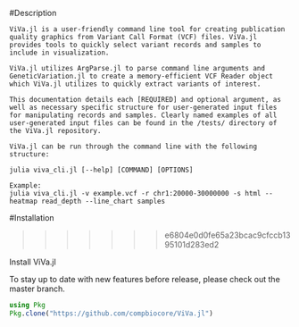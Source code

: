 
#Description


```
ViVa.jl is a user-friendly command line tool for creating publication quality graphics from Variant Call Format (VCF) files. ViVa.jl provides tools to quickly select variant records and samples to include in visualization.

ViVa.jl utilizes ArgParse.jl to parse command line arguments and GeneticVariation.jl to create a memory-efficient VCF Reader object which ViVa.jl utilizes to quickly extract variants of interest.

This documentation details each [REQUIRED] and optional argument, as well as necessary specific structure for user-generated input files for manipulating records and samples. Clearly named examples of all user-generated input files can be found in the /tests/ directory of the ViVa.jl repository.

ViVa.jl can be run through the command line with the following structure:

julia viva_cli.jl [--help] [COMMAND] [OPTIONS]

Example:
julia viva_cli.jl -v example.vcf -r chr1:20000-30000000 -s html --heatmap read_depth --line_chart samples
```


#Installation


> > > > > > > e6804e0d0fe65a23bcac9cfccb1395101d283ed2



Install ViVa.jl


To stay up to date with new features before release, please check out the master branch.


```julia
using Pkg
Pkg.clone("https://github.com/compbiocore/ViVa.jl")
```

